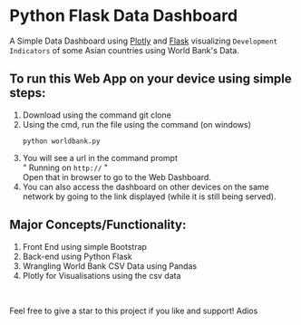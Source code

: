 # Python Flask Data Dashboard
A Simple Data Dashboard using [Plotly](https://plotly.com/python/) and [Flask](https://flask.palletsprojects.com/en/2.0.x/) visualizing `Development Indicators` of some Asian countries
using World Bank's Data.
<br>
## To run this Web App on your device using simple steps:

1. Download using the command git clone
2. Using the cmd, run the file using the command (on windows)
    ```
    python worldbank.py
    ```
3. You will see a url in the command prompt <br> " Running on `http://` "<br> Open that in browser to go to the Web Dashboard.
4. You can also access the dashboard on other devices on the same network by going to the link displayed (while it is still being served).

## Major Concepts/Functionality:
1. Front End using simple Bootstrap
2. Back-end using Python Flask
3. Wrangling World Bank CSV Data using Pandas 
4. Plotly for Visualisations using the csv data

<br>

Feel free to give a star to this project if you like and support! Adios
